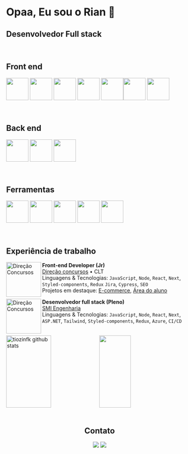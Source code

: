 # Opaa, Eu sou o Rian 👋

## Desenvolvedor Full stack

<br/>

## Front end 

<img src="https://cdn.jsdelivr.net/gh/devicons/devicon/icons/react/react-original-wordmark.svg" width="60" height="60" /> <img src="https://cdn.jsdelivr.net/gh/devicons/devicon/icons/javascript/javascript-original.svg" width="60" height="60" /> 
<img src="https://cdn.jsdelivr.net/gh/devicons/devicon/icons/typescript/typescript-original.svg" width="60" height="60" /> <img src="https://cdn.jsdelivr.net/gh/devicons/devicon/icons/css3/css3-original.svg" width="60" height="60" /> 
<img src="https://cdn.jsdelivr.net/gh/devicons/devicon/icons/html5/html5-original.svg" width="60" height="60" /><img src="https://cdn.jsdelivr.net/gh/devicons/devicon/icons/nextjs/nextjs-original.svg"  width="60" height="60" /> <img src="https://cdn.jsdelivr.net/gh/devicons/devicon@latest/icons/angularjs/angularjs-original.svg" width="60" height="60"/>


<br/>

## Back end 

<img src="https://cdn.jsdelivr.net/gh/devicons/devicon/icons/nodejs/nodejs-original-wordmark.svg" width="60" height="60"/> <img src="https://cdn.jsdelivr.net/gh/devicons/devicon/icons/go/go-original.svg"  width="60" height="60"/> <img src="https://cdn.jsdelivr.net/gh/devicons/devicon/icons/mongodb/mongodb-original.svg" width="60" height="60" />

<br/>

## Ferramentas

<img src="https://cdn.jsdelivr.net/gh/devicons/devicon/icons/git/git-original.svg" width="60" height="60" /> <img src="https://cdn.jsdelivr.net/gh/devicons/devicon/icons/visualstudio/visualstudio-plain.svg"  width="60" height="60" /> <img src="https://cdn.jsdelivr.net/gh/devicons/devicon/icons/jira/jira-original.svg"  width="60" height="60" /> <img src="https://cdn.jsdelivr.net/gh/devicons/devicon/icons/figma/figma-original.svg"  width="60" height="60" /> <img src="https://cdn.jsdelivr.net/gh/devicons/devicon/icons/trello/trello-plain.svg"  width="60" height="60" />

<br/>
 
## Experiência de trabalho


[<img align="left" height="94px" width="94px" alt="Direção Concursos" src="https://yt3.googleusercontent.com/L1M5ZVLHSy_DsYyoxJt7sokn8eNPGpl2Yeicju5jt-Wm-UAPyFUd8p3_MEpBs-omePejeWrnLw=s900-c-k-c0x00ffffff-no-rj"/>](https://www.direcaoconcursos.com.br/)

**Front-end Developer (Jr)** \
<a href="https://www.direcaoconcursos.com.br" target="_blank">Direção concursos</a> • CLT \
Linguagens & Tecnologias: `JavaScript`, `Node`, `React`, `Next`, `Styled-components`, `Redux` `Jira`, `Cypress`, `SEO`\
Projetos em destaque: <a href="https://www.direcaoconcursos.com.br" target="_blank">E-commerce</a>, <a href="https://aluno.direcaoconcursos.com.br/home" target="_blank">Área do aluno</a>

[<img align="left" height="94px" width="94px" alt="Direção Concursos" src="https://media.licdn.com/dms/image/D4D0BAQEKRiHxS93gIg/company-logo_200_200/0/1701873085450/smi_engenharia_logo?e=2147483647&v=beta&t=6THPQ_mYAhHPTRb0K7XmEqz-_Y8qto35y3F8QEzyOeY"/>](https://smi.eng.br/)

**Desenvolvedor full stack (Pleno)** \
<a href="https://www.direcaoconcursos.com.br" target="_blank">SMI Engenharia</a>\
Linguagens & Tecnologias: `JavaScript`, `Node`, `React`, `Next`, `ASP.NET`, `Tailwind`, `Styled-components`, `Redux`, `Azure`, `CI/CD`\
<br/>

 <div>
 <img width="49%" height="195px" src="https://github-readme-stats.vercel.app/api?username=rshmdev&show_icons=true&count_private=true&hide_border=true&title_color=ff91a4&icon_color=ff91a4&text_color=c9d1d9&bg_color=0d1117" alt="tiozinfk github stats" /> 
  <img width="41%" height="195px" src="https://github-readme-stats.vercel.app/api/top-langs/?username=rshmdev&layout=compact&hide_border=true&title_color=ff91a4&text_color=ff91a4&bg_color=0d1117" />
</div>
  
<br/>

<div align="center">
  
  <h2>Contato</h2>
  
<a href="https://www.linkedin.com/in/rian-moraes" target="_blank"><img src="https://img.shields.io/badge/-LinkedIn-%230077B5?style=for-the-badge&logo=linkedin&logoColor=white" target="_blank"></a>   <a href = "mailto:rianherminio2002@gmail.com"><img src="https://img.shields.io/badge/Gmail-D14836?style=for-the-badge&logo=gmail&logoColor=white" target="_blank"></a>
 
  
  
  <div/>




